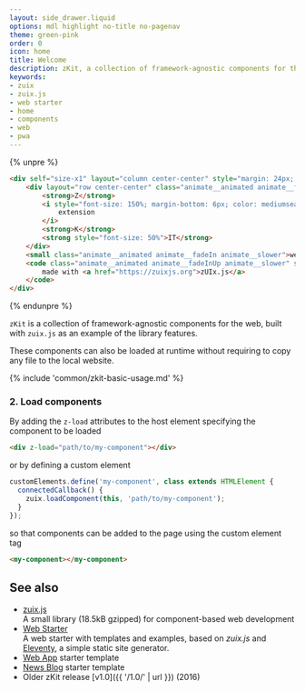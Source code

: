 ```yaml
---
layout: side_drawer.liquid
options: mdl highlight no-title no-pagenav
theme: green-pink
order: 0
icon: home
title: Welcome
description: zKit, a collection of framework-agnostic components for the web
keywords:
- zuix
- zuix.js
- web starter
- home
- components
- web
- pwa
---
```


{% unpre %}
```html
<div self="size-x1" layout="column center-center" style="margin: 24px; margin-bottom: 72px; margin-top: 72px; width:auto!important">
    <div layout="row center-center" class="animate__animated animate__fadeInDown animate__fast" style="font-size: 300%">
        <strong>Z</strong>
        <i style="font-size: 150%; margin-bottom: 6px; color: mediumseagreen; margin-right: 4px; margin-left: 4px" class="material-icons animate__animated animate__bounce">
            extension
        </i>
        <strong>K</strong>
        <strong style="font-size: 50%">IT</strong>
    </div>
    <small class="animate__animated animate__fadeIn animate__slower">web enhancing bits</small>
    <code class="animate__animated animate__fadeInUp animate__slower" style="margin-top: 12px; padding: 0">
        made with <a href="https://zuixjs.org">zUIx.js</a>
    </code>
</div>
```
{% endunpre %}

`zKit` is a collection of framework-agnostic components for the web, built with `zuix.js` as an example of the library
features.

These components can also be loaded at runtime without requiring to copy any file to the local website.

{% include 'common/zkit-basic-usage.md' %}

### 2. Load components 

By adding the `z-load` attributes to the host element specifying the component to be loaded

```html
<div z-load="path/to/my-component"></div>
```

or by defining a custom element

```js
customElements.define('my-component', class extends HTMLElement {
  connectedCallback() {
    zuix.loadComponent(this, 'path/to/my-component');
  }
});
```

so that components can be added to the page using the custom element tag

```html
<my-component></my-component>
```

## See also
- [zuix.js](https://zuixjs.org/)  
  A small library (18.5kB gzipped) for component-based web development
- [Web Starter](https://github.com/zuixjs/zuix-web-starter/)  
  A web starter with templates and examples, based on *zuix.js* and [Eleventy](https://www.11ty.dev/), a simple static site generator.
- [Web App](https://github.com/zuixjs/web-app/) starter template
- [News Blog](https://github.com/zuixjs/news-blog/) starter template
- Older zKit release [v1.0]({{ '/1.0/' | url }}) (2016)

